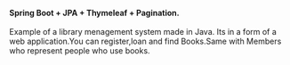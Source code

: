 **Spring Boot + JPA + Thymeleaf + Pagination.**<br/><br/>
Example of a library menagement system made in Java. Its in a form of a web application.You can register,loan and find Books.Same with Members who represent people who use books.





